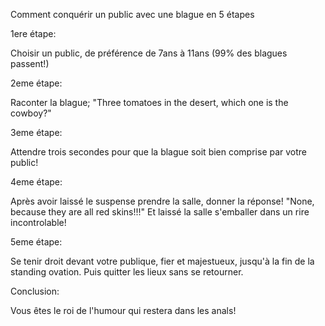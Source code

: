 Comment conquérir un public avec une blague en 5 étapes

1ere étape:

Choisir un public, de préférence de 7ans à 11ans (99% des blagues passent!)

2eme étape:

Raconter la blague; "Three tomatoes in the desert, which one is the cowboy?"

3eme étape:

Attendre trois secondes pour que la blague soit bien comprise par votre public!

4eme étape:

Après avoir laissé le suspense prendre la salle, donner la réponse! "None, because they are all red skins!!!" Et laissé la salle s'emballer dans un rire incontrolable!

5eme étape:

Se tenir droit devant votre publique, fier et majestueux, jusqu'à la fin de la standing ovation. Puis quitter les lieux sans se retourner. 

Conclusion:

Vous êtes le roi de l'humour qui restera dans les anals!

